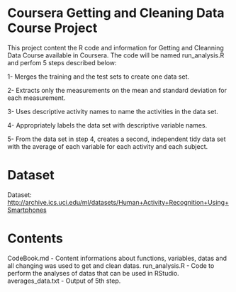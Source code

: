 # Coursera Getting and Cleaning Data Course Project
This project content the R code and information for Getting and Cleanning Data Course available in Coursera.
The code will be named run_analysis.R and perfom 5 steps described below:

1- Merges the training and the test sets to create one data set.

2- Extracts only the measurements on the mean and standard deviation for each measurement.

3- Uses descriptive activity names to name the activities in the data set.

4- Appropriately labels the data set with descriptive variable names.

5- From the data set in step 4, creates a second, independent tidy data set with the average of each variable for each activity and each subject.

# Dataset
Dataset: http://archive.ics.uci.edu/ml/datasets/Human+Activity+Recognition+Using+Smartphones

# Contents
CodeBook.md - Content informations about functions, variables, datas and all changing was used to get and clean datas.
run_analysis.R - Code to perform the analyses of datas that can be used in RStudio.
averages_data.txt - Output of 5th step.
